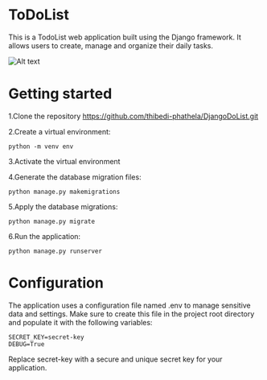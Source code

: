 # ToDoList
This is a TodoList web application built using the Django framework. It allows users to create, manage and organize their daily tasks.


![Alt text](<Imange.png>)


#
# Getting started
1.Clone the repository
    https://github.com/thibedi-phathela/DjangoDoList.git

2.Create a virtual environment:  

    python -m venv env

3.Activate the virtual environment

4.Generate the database migration files:

    python manage.py makemigrations

5.Apply the database migrations:

    python manage.py migrate

6.Run the application:

    python manage.py runserver

# Configuration
The application uses a configuration file named .env to manage sensitive data and settings. Make sure to create this file in the project root directory and populate it with the following variables:

    SECRET_KEY=secret-key
    DEBUG=True

Replace secret-key with a secure and unique secret key for your application.